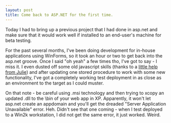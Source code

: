 ```yaml
---
layout: post
title: Come back to ASP.NET for the first time.
---
```

<p>Today I had to bring up a previous project that I had done in asp.net and 
make sure that it would work well if installed to an end-user's machine for beta 
testing.</p>
<p>For the past several months, I've been doing development for in-house 
applications using WinForms, so it took an hour or two to get back into the 
asp.net groove. Once I said "oh yeah" a few times tho, I've got to say - I miss 
it. I even dusted off some old javascript skills (thanks to a <a href="http://www.julialermaninc.com/blog/PermaLink.aspx?guid=8299c061-1b16-4d1d-820a-40011c5e6c3b" target="_blank">little help from Julie</a>) and after updating one stored 
procedure to work with some new functionality, I've got a completely working 
test deployment in as close as an environment to the target as I could 
muster.</p>
<p>On that note - be careful using .msi technology and then trying to xcopy an 
updated .dll to the \bin of your web app in XP. Apparently, it won't let asp.net 
create an appdomain and you'll get the dreaded "Server Application Unavailable" 
error. Heh. Didn't see that one coming - when I test deployed to a Win2k 
workstation, I did not get the same error, it just worked. Weird. 
</p>